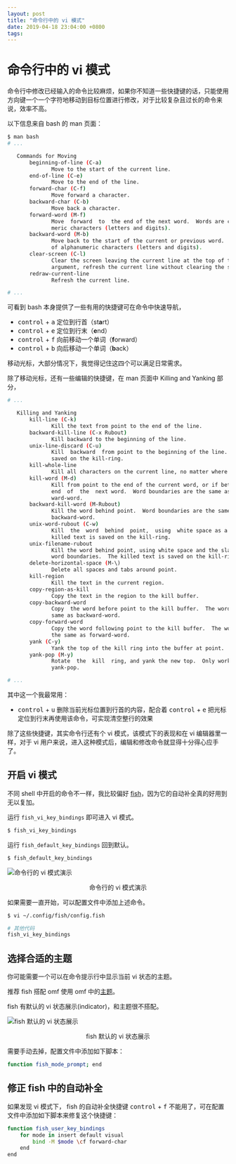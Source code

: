 ```yaml
---
layout: post
title: "命令行中的 vi 模式"
date: 2019-04-18 23:04:00 +0800
tags: 
---
```

    
命令行中的 vi 模式
===

命令行中修改已经输入的命令比较麻烦，如果你不知道一些快捷键的话，只能使用方向键一个一个字符地移动到目标位置进行修改，对于比较复杂且过长的命令来说，效率不高。

以下信息来自 bash 的 man 页面：

```sh
$ man bash
# ...

   Commands for Moving
       beginning-of-line (C-a)
              Move to the start of the current line.
       end-of-line (C-e)
              Move to the end of the line.
       forward-char (C-f)
              Move forward a character.
       backward-char (C-b)
              Move back a character.
       forward-word (M-f)
              Move  forward  to  the end of the next word.  Words are composed of alphanu-
              meric characters (letters and digits).
       backward-word (M-b)
              Move back to the start of the current or previous word.  Words are  composed
              of alphanumeric characters (letters and digits).
       clear-screen (C-l)
              Clear the screen leaving the current line at the top of the screen.  With an
              argument, refresh the current line without clearing the screen.
       redraw-current-line
              Refresh the current line.

# ...
```

可看到 bash 本身提供了一些有用的快捷键可在命令中快速导航，

- <kbd>control</kbd> + <kbd>a</kbd> 定位到行首（st**a**rt）
- <kbd>control</kbd> + <kbd>e</kbd> 定位到行末（**e**nd）
- <kbd>control</kbd> + <kbd>f</kbd> 向前移动一个单词（**f**orward）
- <kbd>control</kbd> + <kbd>b</kbd> 向后移动一个单词（**b**ack）

移动光标，大部分情况下，我觉得记住这四个可以满足日常需求。

除了移动光标，还有一些编辑的快捷键，在 man 页面中 Killing and Yanking 部分，

```sh
# ...

   Killing and Yanking
       kill-line (C-k)
              Kill the text from point to the end of the line.
       backward-kill-line (C-x Rubout)
              Kill backward to the beginning of the line.
       unix-line-discard (C-u)
              Kill  backward  from point to the beginning of the line.  The killed text is
              saved on the kill-ring.
       kill-whole-line
              Kill all characters on the current line, no matter where point is.
       kill-word (M-d)
              Kill from point to the end of the current word, or if between words, to  the
              end  of  the  next word.  Word boundaries are the same as those used by for-
              ward-word.
       backward-kill-word (M-Rubout)
              Kill the word behind point.  Word boundaries are the same as those  used  by
              backward-word.
       unix-word-rubout (C-w)
              Kill  the  word  behind  point,  using  white space as a word boundary.  The
              killed text is saved on the kill-ring.
       unix-filename-rubout
              Kill the word behind point, using white space and the slash character as the
              word boundaries.  The killed text is saved on the kill-ring.
       delete-horizontal-space (M-\)
              Delete all spaces and tabs around point.
       kill-region
              Kill the text in the current region.
       copy-region-as-kill
              Copy the text in the region to the kill buffer.
       copy-backward-word
              Copy  the word before point to the kill buffer.  The word boundaries are the
              same as backward-word.
       copy-forward-word
              Copy the word following point to the kill buffer.  The word  boundaries  are
              the same as forward-word.
       yank (C-y)
              Yank the top of the kill ring into the buffer at point.
       yank-pop (M-y)
              Rotate  the  kill  ring, and yank the new top.  Only works following yank or
              yank-pop.

# ...
```

其中这一个我最常用：

- <kbd>control</kbd> + <kbd>u</kbd> 删除当前光标位置到行首的内容，配合着 <kbd>control</kbd> + <kbd>e</kbd> 把光标定位到行末再使用该命令，可实现清空整行的效果

除了这些快捷键，其实命令行还有个 vi 模式，该模式下的表现和在 vi 编辑器里一样，对于 vi 用户来说，进入这种模式后，编辑和修改命令就显得十分得心应手了。


## 开启 vi 模式

不同 shell 中开启的命令不一样，我比较偏好 [fish](https://fishshell.com)，因为它的自动补全真的好用到无以复加。

运行 `fish_vi_key_bindings` 即可进入 vi 模式。

```sh
$ fish_vi_key_bindings
```

运行 `fish_default_key_bindings` 回到默认。

```sh
$ fish_default_key_bindings
```

![命令行的 vi 模式演示](https://user-images.githubusercontent.com/3783096/56299503-bf90b100-6166-11e9-8c1f-d103a7be9af2.gif)
<p align="center">命令行的 vi 模式演示</p>

如果需要一直开始，可以配置文件中添加上述命令。


```bash
$ vi ~/.config/fish/config.fish

# 其他代码
fish_vi_key_bindings

```


## 选择合适的主题

你可能需要一个可以在命令提示行中显示当前  vi  状态的主题。

推荐 fish 搭配 omf 使用 omf 中的[主题](https://github.com/oh-my-fish/oh-my-fish/blob/master/docs/Themes.md)。 

fish 有默认的 vi 状态展示(indicator)，和主题很不搭配。

![fish 默认的 vi 状态展示](https://user-images.githubusercontent.com/3783096/56299552-dafbbc00-6166-11e9-8120-6d67820d85d8.png)
<p align="center">fish 默认的 vi 状态展示</p>

需要手动去掉，配置文件中添加如下脚本：

```sh
function fish_mode_prompt; end
```

## 修正 fish 中的自动补全

如果发现 vi 模式下， fish 的自动补全快捷键 <kbd>control</kbd> + <kbd>f</kbd> 不能用了，可在配置文件中添加如下脚本来修复这个快捷键：

```sh
function fish_user_key_bindings
    for mode in insert default visual
        bind -M $mode \cf forward-char
    end
end
```

    